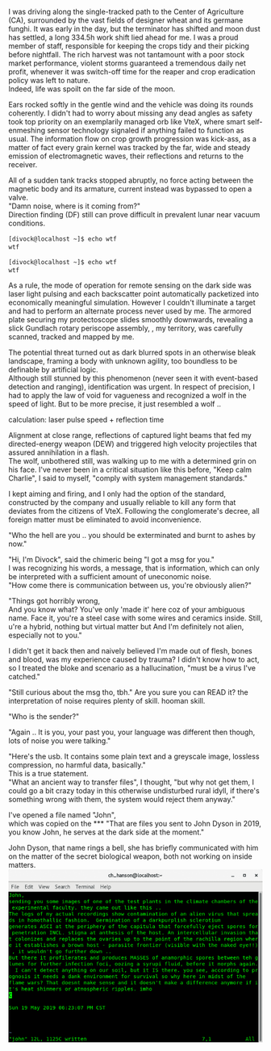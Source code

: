 I was driving along the single-tracked path to the Center of Agriculture (CA), surrounded by the vast fields of designer wheat and its germane funghi. It was early in the day, but the terminator has shifted and moon dust has settled, a long 334.5h work shift lied ahead for me. I was a proud member of staff, responsible for keeping the crops tidy and their picking before nightfall. 
The rich harvest was not tantamount with a poor stock market performance, violent storms guaranteed a tremendous daily net profit, whenever it was switch-off time for the reaper and crop eradication policy was left to nature.<br> 
Indeed, life was spoilt on the far side of the moon.

Ears rocked softly in the gentle wind and the vehicle was doing its rounds coherently. I didn't had to worry about missing any dead angles as safety took top priority on an exemplarily managed orb like VteX, where smart self-enmeshing sensor technology signaled if anything failed to function as usual. The information flow on crop growth progression was kick-ass, as a matter of fact every grain kernel was tracked by the far, wide and steady emission of electromagnetic waves, their reflections and returns to the receiver.

All of a sudden tank tracks stopped abruptly, no force acting between the magnetic body and its armature, current instead was bypassed to open a valve.<br>
"Damn noise, where is it coming from?"<br>
Direction finding (DF) still can prove difficult in prevalent lunar near vacuum conditions. 
```
[divock@localhost ~]$ echo wtf
wtf
```
```
[divock@localhost ~]$ echo wtf
wtf
```
As a rule, the mode of operation for remote sensing on the dark side was laser light pulsing and each backscatter point automatically packetized into economically meaningful simulation. 
However I couldn't illuminate a target and had to perform an alternate process never used by me. 
The armored plate securing my protectoscope slides smoothly downwards, revealing a slick Gundlach rotary periscope assembly, 
, my territory, was carefully scanned, tracked and mapped by me.

The potential threat turned out as dark blurred spots in an otherwise bleak landscape, framing a body with unknown agility, 
too boundless to be definable by artificial logic.<br>
Although still stunned by this phenomenon (never seen it with event-based detection and ranging), identification was urgent.
In respect of precision, I had to apply the law of void for vagueness and recognized a wolf in the speed of light. 
But to be more precise, it just resembled a wolf ..



calculation: laser pulse speed + reflection time

Alignment at close range, reflections of captured light beams that fed my directed-energy weapon (DEW) and triggered high velocity projectiles that assured annihilation in a flash.<br>
The wolf, unbothered still, was walking up to me with a determined grin on his face. 
I've never been in a critical situation like this before, "Keep calm Charlie",
I said to myself, "comply with system management standards."

I kept aiming and firing, and I only had the option of the standard, constructed by the company and usually reliable to kill any form that deviates from the citizens of VteX. 
Following the conglomerate's decree, all foreign matter must be eliminated to avoid inconvenience.

"Who the hell are you .. you should be exterminated and burnt to ashes by now."


"Hi, I'm Divock", said the chimeric being "I got a msg for you."<br> 
I was recognizing his words, a message, that is information, which can only be interpreted with a sufficient amount of uneconomic noise.<br> 
"How come there is communication between us, you're obviously alien?"

"Things got horribly wrong,<br> 
And you know what? You've only 'made it' here coz of your ambiguous name. Face it, you're a steel case with some wires and ceramics inside.
Still, u're a hybrid, nothing but virtual matter but 
And I'm definitely not alien, especially not to you."

I didn't get it back then and naively believed I'm made out of flesh, bones and blood, was my experience caused by trauma? 
I didn't know how to act, so I treated the bloke and scenario as a hallucination, "must be a virus I've catched."

"Still curious about the msg tho, tbh."
Are you sure you can READ it? the interpretation of noise requires plenty of skill. hooman skill.<br>
 
"Who is the sender?" 

"Again .. It is you, your past you, your language was different then though, lots of noise you were talking."<br>

"Here's the usb. It contains some plain text and a greyscale image, lossless compression, no harmful data, basically."<br>
This is a true statement.<br>
"What an ancient way to transfer files", I thought, "but why not get them, I could go a bit crazy today in this otherwise undisturbed rural idyll, if there's something wrong with them, the system would reject them anyway."

I've opened a file named "John",  
which was copied on the ***
"That are files you sent to John Dyson in 2019, you know John, he serves at the dark side at the moment." 

John Dyson, that name rings a bell, she has briefly communicated with him on the matter of the secret biological weapon, both not working on inside matters.
![](https://github.com/the-vtex-files/the-vtex-files.github.io/blob/master/images/letter.gif)
